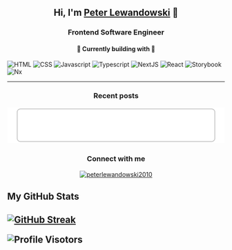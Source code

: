 <h2 align="center">Hi, I'm <a href="https://linkedin.com/in/peterlewandowski2010" target="blank">Peter Lewandowski</a> 🖖</h2>
<h3 align="center">Frontend Software Engineer</h3></a></p>
<h4 align="center">🌱 Currently building with 🔭</h4>

![HTML](https://img.shields.io/badge/Html-red?style=for-the-badge&logo=Html5&logoColor=white) ![CSS](https://img.shields.io/badge/Css-blue?style=for-the-badge&logo=Css3&logoColor=white)  ![Javascript](https://img.shields.io/badge/Javascript-yellow?style=for-the-badge&logo=Javascript&logoColor=black) ![Typescript](https://img.shields.io/badge/Typescript-blue?style=for-the-badge&logo=Typescript&logoColor=white) ![NextJS](https://img.shields.io/badge/next-black?style=for-the-badge&logo=Next.js&logoColor=white) ![React](https://img.shields.io/badge/React-blue?style=for-the-badge&logo=React&logoColor=cyan) ![Storybook](https://img.shields.io/badge/storybook-FF4785?style=for-the-badge&logo=storybook&logoColor=white) ![Nx](https://img.shields.io/badge/nx-darkblue?style=for-the-badge&logo=nx&logoColor=cyan)

<!--[![github](https://img.shields.io/badge/GitHub-000000?style=for-the-badge&logo=GitHub&logoColor=white)](https://github.com/) [![linkedin](https://img.shields.io/badge/Linkedin-0e76a8?style=for-the-badge&logo=Linkedin&logoColor=white)](https://www.linkedin.com/in//) [![gmail](https://img.shields.io/badge/Gmail-ff0000?style=for-the-badge&logo=Gmail&logoColor=white)](mailto:) [![dev.to](https://img.shields.io/badge/Dev.to-000000?style=for-the-badge&logo=Dev.to&logoColor=white)](https://dev.to/) [![portfolio](https://img.shields.io/badge/Portfolio-4d1a7f?style=for-the-badge&logo=Portfolio&logoColor=white)]() [![twitter](https://img.shields.io/badge/Twitter-1DA1F2?style=for-the-badge&logo=Twitter&logoColor=white)](https://twitter.com/)
-->

***

<h3 align="center">Recent posts</h3>

<!-- blog-post-list:start -->
[![Hitchhikers Guide to the MacBook](https://raw.githubusercontent.com/peterlewandowski/peterlewandowski/main/blog-post-list-output/Stories_by_Peter_Lewandowski_on_Medium/Hitchhikers_Guide_to_the_MacBook.svg)](https://medium.com/@peter-lewandowski/hitchhikers-guide-to-the-macbook-4964dff372dd)


<!-- blog-post-list:end -->


<h3 align="center">Connect with me</h3>
<p align="center">
<a href="https://linkedin.com/in/peterlewandowski2010" target="blank"><img align="center" src="https://img.shields.io/badge/Linkedin-0e76a8?style=for-the-badge&logo=Linkedin&logoColor=white" alt="peterlewandowski2010" /></a>
</p>


<h2 align="left">My GitHub Stats<h2>

  [![GitHub Streak](https://github-readme-streak-stats.herokuapp.com/?user=peterlewandowski&theme=navy-gear)](https://git.io/streak-stats)

![Profile Visotors](https://komarev.com/ghpvc/?username=peterlewandowski&style=flat-square&color=blueviolet&label=Profile+Visitors)
